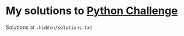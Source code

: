 # My solutions to [Python Challenge](http://www.pythonchallenge.com/)

Solutions at `.hidden/solutions.txt`
